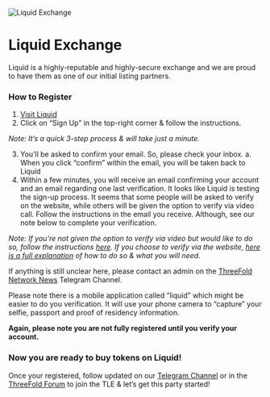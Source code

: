 ![Liquid Exchange](https://raw.githubusercontent.com/threefoldfoundation/info_tokens/master/docs/img/liquid.png)

# Liquid Exchange

Liquid is a highly-reputable and highly-secure exchange and we are proud to have them as one of our initial listing partners.

### How to Register
1. [Visit Liquid](https://liquid.com)
2. Click on “Sign Up” in the top-right corner & follow the instructions.

*Note: It’s a quick 3-step process & will take just a minute.*

3. You’ll be asked to confirm your email. So, please check your inbox.
  a. When you click “confirm” within the email, you will be taken back to Liquid
4. Within a few minutes, you will receive an email confirming your account and an email regarding one last verification. It looks like Liquid is testing the sign-up process. It seems that some people will be asked to verify on the website, while others will be given the option to verify via video call. Follow the instructions in the email you receive. Although, see our note below to complete your verification.

*Note: If you’re not given the option to verify via video but would like to do so, follow the instructions [here](https://help.liquid.com/en/articles/3104816-video-call-kyc-verification). If you choose to verify via the website, [here is a full explanation](https://help.liquid.com/en/articles/2273305-how-do-i-verify-kyc-my-liquid-account) of how to do so & what you will need.*

If anything is still unclear here, please contact an admin on the [ThreeFold Network News](https://t.me/threefoldnetwork) Telegram Channel.

Please note there is a mobile application called “liquid” which might be easier to do you verification. It will  use your phone camera to “capture” your selfie, passport and proof of residency information.

**Again, please note you are not fully registered until you verify your account.**

### Now you are ready to buy tokens on Liquid!

Once your registered, follow updated on our [Telegram Channel](https://t.me/threefoldnetwork) or in the [ThreeFold Forum](https://forum.threefold.io) to join the TLE & let’s get this party started!